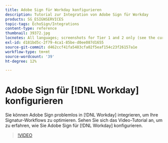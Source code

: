 ```yaml
---
title: Adobe Sign für Workday konfigurieren
description: Tutorial zur Integration von Adobe Sign für Workday
products: SG_ESIGNSERVICES
topic-tags: EchoSign/Integrations
content-type: reference
thumbnail: 39372.jpg
locnotes: All languages; screenshots for Tier 1 and 2 only (see the currently published localized page for guidance)
exl-id: d181bd5c-2f79-4ca1-85be-d0ee087d1655
source-git-commit: d462ccf41fa5483cfa02f5eaf154c23f26157a1e
workflow-type: tm+mt
source-wordcount: '39'
ht-degree: 12%

---
```


# Adobe Sign für [!DNL Workday] konfigurieren

Sie können Adobe Sign problemlos in [!DNL Workday] integrieren, um Ihre Signatur-Workflows zu optimieren. Sehen Sie sich das Video-Tutorial an, um zu erfahren, wie Sie Adobe Sign für [!DNL Workday] konfigurieren.

>[!VIDEO](https://video.tv.adobe.com/v/39372?hidetitle=true)
